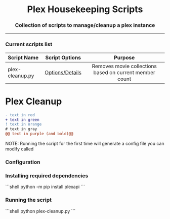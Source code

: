 <h1 align="center"> Plex Housekeeping Scripts </h1>
<h3 align="center"> Collection of scripts to manage/cleanup a plex instance </h3>

<hr/>


<h3> Current scripts list </h3>

| Script Name     |          Script Options           |                         Purpose                         |
|:----------------|:---------------------------------:|:-------------------------------------------------------:|
| plex-cleanup.py | [Options/Details](#plex-cleanup)  | Removes movie collections based on current member count |

# Plex Cleanup
```diff
- text in red
+ text in green
! text in orange
# text in gray
@@ text in purple (and bold)@@
```
<p>NOTE: Running the script for the first time will generate a config file you can modify called </p>
<h3>Configuration</h3>

<h3>Installing required dependencies</h3>
```shell
python -m pip install plexapi
```

<h3>Running the script</h3>
```shell
python plex-cleanup.py
```
